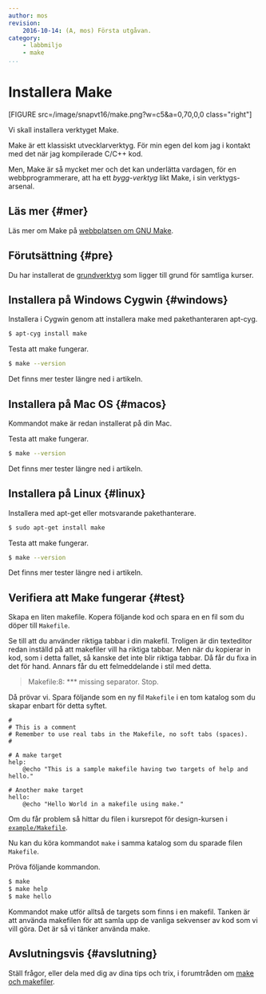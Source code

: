 ```yaml
---
author: mos
revision:
    2016-10-14: (A, mos) Första utgåvan.
category:
    - labbmiljo
    - make
...
```

Installera Make
===================================

[FIGURE src=/image/snapvt16/make.png?w=c5&a=0,70,0,0 class="right"]

Vi skall installera verktyget Make.

Make är ett klassiskt utvecklarverktyg. För min egen del kom jag i kontakt med det när jag kompilerade C/C++ kod.

Men, Make är så mycket mer och det kan underlätta vardagen, för en webbprogrammerare, att ha ett *bygg-verktyg* likt Make, i sin verktygs-arsenal.


<!--more-->




Läs mer {#mer}
-------------------------------

Läs mer om Make på [webbplatsen om GNU Make](http://www.gnu.org/software/make/).



Förutsättning {#pre}
-------------------------------

Du har installerat de [grundverktyg](labbmiljo) som ligger till grund för samtliga kurser.



Installera på Windows Cygwin {#windows}
-------------------------------

Installera i Cygwin genom att installera make med pakethanteraren apt-cyg.

```bash
$ apt-cyg install make
```

Testa att make fungerar.

```bash
$ make --version
```

Det finns mer tester längre ned i artikeln.



Installera på Mac OS {#macos}
-------------------------------

Kommandot make är redan installerat på din Mac. 

Testa att make fungerar.

```bash
$ make --version
```

Det finns mer tester längre ned i artikeln.



Installera på Linux {#linux}
-------------------------------

Installera med apt-get eller motsvarande pakethanterare.

```bash
$ sudo apt-get install make
```

Testa att make fungerar.

```bash
$ make --version
```

Det finns mer tester längre ned i artikeln.



Verifiera att Make fungerar {#test}
-------------------------------

Skapa en liten makefile. Kopera följande kod och spara en en fil som du döper till `Makefile`.

Se till att du använder riktiga tabbar i din makefil. Troligen är din texteditor redan inställd på att makefiler vill ha riktiga tabbar. Men när du kopierar in kod, som i detta fallet, så kanske det inte blir riktiga tabbar. Då får du fixa in det för hand. Annars får du ett felmeddelande i stil med detta.

> Makefile:8: *** missing separator.  Stop.

Då prövar vi. Spara följande som en ny fil `Makefile` i en tom katalog som du skapar enbart för detta syftet.

```text
#
# This is a comment
# Remember to use real tabs in the Makefile, no soft tabs (spaces).
#

# A make target
help:
    @echo "This is a sample makefile having two targets of help and hello."

# Another make target
hello:
    @echo "Hello World in a makefile using make."
```

Om du får problem så hittar du filen i kursrepot för design-kursen i [`example/Makefile`](https://github.com/dbwebb-se/design/blob/master/example/make/Makefile).

Nu kan du köra kommandot `make` i samma katalog som du sparade filen `Makefile`.

Pröva följande kommandon.

```bash
$ make
$ make help
$ make hello
```

Kommandot make utför alltså de targets som finns i en makefil. Tanken är att använda makefilen för att samla upp de vanliga sekvenser av kod som vi vill göra. Det är så vi tänker använda make.



Avslutningsvis {#avslutning}
------------------------------

Ställ frågor, eller dela med dig av dina tips och trix, i forumtråden om [make och makefiler](t/5800).
